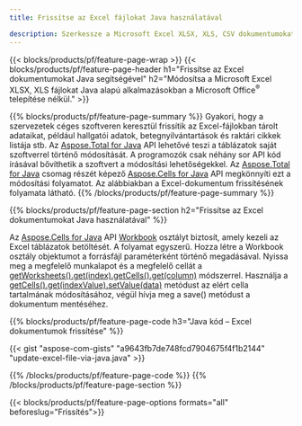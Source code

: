 ```yaml
---
title: Frissítse az Excel fájlokat Java használatával 

description: Szerkessze a Microsoft Excel XLSX, XLS, CSV dokumentumokat a Microsoft Office Java alapú alkalmazásokon belüli telepítése nélkül.
---
```


{{< blocks/products/pf/feature-page-wrap >}}
{{< blocks/products/pf/feature-page-header h1="Frissítse az Excel dokumentumokat Java segítségével" h2="Módosítsa a Microsoft Excel XLSX, XLS fájlokat Java alapú alkalmazásokban a Microsoft Office<sup>&reg;</sup> telepítése nélkül." >}}

{{% blocks/products/pf/feature-page-summary %}}
Gyakori, hogy a szervezetek céges szoftveren keresztül frissítik az Excel-fájlokban tárolt adataikat, például hallgatói adatok, betegnyilvántartások és raktári cikkek listája stb. Az [Aspose.Total for Java](https://products.aspose.com/total/java/) API lehetővé teszi a táblázatok saját szoftverrel történő módosítását. A programozók csak néhány sor API kód írásával bővíthetik a szoftvert a módosítási lehetőségekkel. Az [Aspose.Total for Java](https://products.aspose.com/total/java/) csomag részét képező [Aspose.Cells for Java](https://products.aspose.com/cells/java/) API megkönnyíti ezt a módosítási folyamatot. Az alábbiakban a Excel-dokumentum frissítésének folyamata látható.
{{% /blocks/products/pf/feature-page-summary  %}}

{{% blocks/products/pf/feature-page-section  h2="Frissítse az Excel dokumentumokat Java használatával" %}}

Az [Aspose.Cells for Java](https://products.aspose.com/cells/java/) API [Workbook](https://reference.aspose.com/cells/java/com.aspose.cells/Workbook) osztályt biztosít, amely kezeli az Excel táblázatok betöltését. A folyamat egyszerű. Hozza létre a Workbook osztály objektumot a forrásfájl paraméterként történő megadásával. Nyissa meg a megfelelő munkalapot és a megfelelő cellát a [getWorksheets().get(index).getCells().get(column)](https://reference.aspose.com/cells/java/com.aspose.cells/cells#Item%20(int)) módszerrel. Használja a [getCells().get(indexValue).setValue(data)](https://reference.aspose.com/cells/java/com.aspose.cells/cell#Value) metódust az elért cella tartalmának módosításához, végül hívja meg a save() metódust a dokumentum mentéséhez.

{{% blocks/products/pf/feature-page-code h3="Java kód – Excel dokumentumok frissítése" %}}

{{< gist "aspose-com-gists" "a9643fb7de748fcd7904675f4f1b2144" "update-excel-file-via-java.java" >}}

{{% /blocks/products/pf/feature-page-code  %}}
{{% /blocks/products/pf/feature-page-section %}}

{{< blocks/products/pf/feature-page-options formats="all" beforeslug="Frissítés">}}